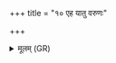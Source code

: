 +++
title = "१० एह यातु वरुणः"

+++
<details><summary>मूलम् (GR)</summary>

एह यातु वरुणः सोमो अग्निर्  
बृहस्पतिर् वसुभिर् एह यातु ।  
अस्य श्रियम् अभिसंयात सर्व  
उग्रस्य चेत्तुः संमनसः सजाताः ॥ +++(Bhatt. cetasaḥ)+++
</details>